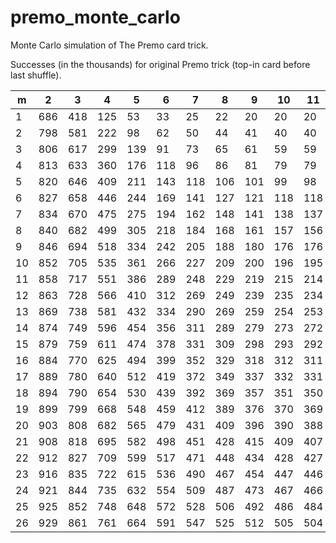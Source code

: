 # premo_monte_carlo
Monte Carlo simulation of The Premo card trick.

Successes (in the thousands) for original Premo trick (top-in card before last
shuffle).

 m |   2 |   3 |   4 |   5 |   6 |   7 |   8 |   9 |  10 |  11 |  12 |  52
---|-----|-----|-----|-----|-----|-----|-----|-----|-----|-----|-----|----
 1 | 686 | 418 | 125 |  53 |  33 |  25 |  22 |  20 |  20 |  20 |  19 |  19
 2 | 798 | 581 | 222 |  98 |  62 |  50 |  44 |  41 |  40 |  40 |  39 |  38
 3 | 806 | 617 | 299 | 139 |  91 |  73 |  65 |  61 |  59 |  59 |  58 |  58
 4 | 813 | 633 | 360 | 176 | 118 |  96 |  86 |  81 |  79 |  79 |  77 |  77
 5 | 820 | 646 | 409 | 211 | 143 | 118 | 106 | 101 |  99 |  98 |  96 |  96
 6 | 827 | 658 | 446 | 244 | 169 | 141 | 127 | 121 | 118 | 118 | 116 | 115
 7 | 834 | 670 | 475 | 275 | 194 | 162 | 148 | 141 | 138 | 137 | 135 | 135
 8 | 840 | 682 | 499 | 305 | 218 | 184 | 168 | 161 | 157 | 156 | 154 | 154
 9 | 846 | 694 | 518 | 334 | 242 | 205 | 188 | 180 | 176 | 176 | 174 | 173
10 | 852 | 705 | 535 | 361 | 266 | 227 | 209 | 200 | 196 | 195 | 193 | 193
11 | 858 | 717 | 551 | 386 | 289 | 248 | 229 | 219 | 215 | 214 | 212 | 212
12 | 863 | 728 | 566 | 410 | 312 | 269 | 249 | 239 | 235 | 234 | 231 | 231
13 | 869 | 738 | 581 | 432 | 334 | 290 | 269 | 259 | 254 | 253 | 251 | 250
14 | 874 | 749 | 596 | 454 | 356 | 311 | 289 | 279 | 273 | 272 | 271 | 269
15 | 879 | 759 | 611 | 474 | 378 | 331 | 309 | 298 | 293 | 292 | 290 | 289
16 | 884 | 770 | 625 | 494 | 399 | 352 | 329 | 318 | 312 | 311 | 309 | 308
17 | 889 | 780 | 640 | 512 | 419 | 372 | 349 | 337 | 332 | 331 | 328 | 327
18 | 894 | 790 | 654 | 530 | 439 | 392 | 369 | 357 | 351 | 350 | 347 | 346
19 | 899 | 799 | 668 | 548 | 459 | 412 | 389 | 376 | 370 | 369 | 367 | 366
20 | 903 | 808 | 682 | 565 | 479 | 431 | 409 | 396 | 390 | 388 | 386 | 385
21 | 908 | 818 | 695 | 582 | 498 | 451 | 428 | 415 | 409 | 407 | 405 | 404
22 | 912 | 827 | 709 | 599 | 517 | 471 | 448 | 434 | 428 | 427 | 425 | 423
23 | 916 | 835 | 722 | 615 | 536 | 490 | 467 | 454 | 447 | 446 | 443 | 442
24 | 921 | 844 | 735 | 632 | 554 | 509 | 487 | 473 | 467 | 466 | 463 | 461
25 | 925 | 852 | 748 | 648 | 572 | 528 | 506 | 492 | 486 | 484 | 482 | 480
26 | 929 | 861 | 761 | 664 | 591 | 547 | 525 | 512 | 505 | 504 | 501 | 500
